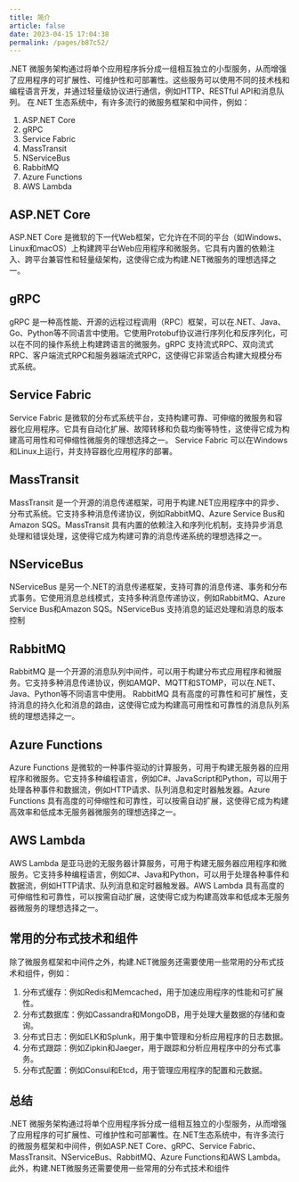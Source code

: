 ```yaml
---
title: 简介
article: false
date: 2023-04-15 17:04:38
permalink: /pages/b87c52/
---
```


.NET 微服务架构通过将单个应用程序拆分成一组相互独立的小型服务，从而增强了应用程序的可扩展性、可维护性和可部署性。这些服务可以使用不同的技术栈和编程语言开发，并通过轻量级协议进行通信，例如HTTP、RESTful API和消息队列。 在.NET 生态系统中，有许多流行的微服务框架和中间件，例如：
1. ASP.NET Core
2. gRPC
3. Service Fabric
4. MassTransit
5. NServiceBus
6. RabbitMQ
7. Azure Functions
8. AWS Lambda

## ASP.NET Core

ASP.NET Core 是微软的下一代Web框架，它允许在不同的平台（如Windows、Linux和macOS）上构建跨平台Web应用程序和微服务。它具有内置的依赖注入、跨平台兼容性和轻量级架构，这使得它成为构建.NET微服务的理想选择之一。

## gRPC

gRPC 是一种高性能、开源的远程过程调用（RPC）框架，可以在.NET、Java、Go、Python等不同语言中使用。它使用Protobuf协议进行序列化和反序列化，可以在不同的操作系统上构建跨语言的微服务。gRPC 支持流式RPC、双向流式RPC、客户端流式RPC和服务器端流式RPC，这使得它非常适合构建大规模分布式系统。

## Service Fabric

Service Fabric 是微软的分布式系统平台，支持构建可靠、可伸缩的微服务和容器化应用程序。它具有自动化扩展、故障转移和负载均衡等特性，这使得它成为构建高可用性和可伸缩性微服务的理想选择之一。 Service Fabric 可以在Windows和Linux上运行，并支持容器化应用程序的部署。

## MassTransit

MassTransit 是一个开源的消息传递框架，可用于构建.NET应用程序中的异步、分布式系统。它支持多种消息传递协议，例如RabbitMQ、Azure Service Bus和Amazon SQS。MassTransit 具有内置的依赖注入和序列化机制，支持异步消息处理和错误处理，这使得它成为构建可靠的消息传递系统的理想选择之一。

## NServiceBus

NServiceBus 是另一个.NET的消息传递框架，支持可靠的消息传递、事务和分布式事务。它使用消息总线模式，支持多种消息传递协议，例如RabbitMQ、Azure Service Bus和Amazon SQS。NServiceBus 支持消息的延迟处理和消息的版本控制

## RabbitMQ

RabbitMQ 是一个开源的消息队列中间件，可以用于构建分布式应用程序和微服务。它支持多种消息传递协议，例如AMQP、MQTT和STOMP，可以在.NET、Java、Python等不同语言中使用。 RabbitMQ 具有高度的可靠性和可扩展性，支持消息的持久化和消息的路由，这使得它成为构建高可用性和可靠性的消息队列系统的理想选择之一。

## Azure Functions

Azure Functions 是微软的一种事件驱动的计算服务，可用于构建无服务器的应用程序和微服务。它支持多种编程语言，例如C#、JavaScript和Python，可以用于处理各种事件和数据流，例如HTTP请求、队列消息和定时器触发器。Azure Functions 具有高度的可伸缩性和可靠性，可以按需自动扩展，这使得它成为构建高效率和低成本无服务器微服务的理想选择之一。

## AWS Lambda

AWS Lambda 是亚马逊的无服务器计算服务，可用于构建无服务器应用程序和微服务。它支持多种编程语言，例如C#、Java和Python，可以用于处理各种事件和数据流，例如HTTP请求、队列消息和定时器触发器。AWS Lambda 具有高度的可伸缩性和可靠性，可以按需自动扩展，这使得它成为构建高效率和低成本无服务器微服务的理想选择之一。

## 常用的分布式技术和组件

除了微服务框架和中间件之外，构建.NET微服务还需要使用一些常用的分布式技术和组件，例如：
1. 分布式缓存：例如Redis和Memcached，用于加速应用程序的性能和可扩展性。
2. 分布式数据库：例如Cassandra和MongoDB，用于处理大量数据的存储和查询。
3. 分布式日志：例如ELK和Splunk，用于集中管理和分析应用程序的日志数据。
4. 分布式跟踪：例如Zipkin和Jaeger，用于跟踪和分析应用程序中的分布式事务。
5. 分布式配置：例如Consul和Etcd，用于管理应用程序的配置和元数据。

## 总结

.NET 微服务架构通过将单个应用程序拆分成一组相互独立的小型服务，从而增强了应用程序的可扩展性、可维护性和可部署性。在.NET生态系统中，有许多流行的微服务框架和中间件，例如ASP.NET Core、gRPC、Service Fabric、MassTransit、NServiceBus、RabbitMQ、Azure Functions和AWS Lambda。此外，构建.NET微服务还需要使用一些常用的分布式技术和组件

